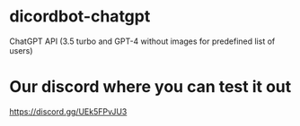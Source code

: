 # dicordbot-chatgpt
ChatGPT API (3.5 turbo and GPT-4 without images for predefined list of users)

# Our discord where you can test it out
https://discord.gg/UEk5FPvJU3
